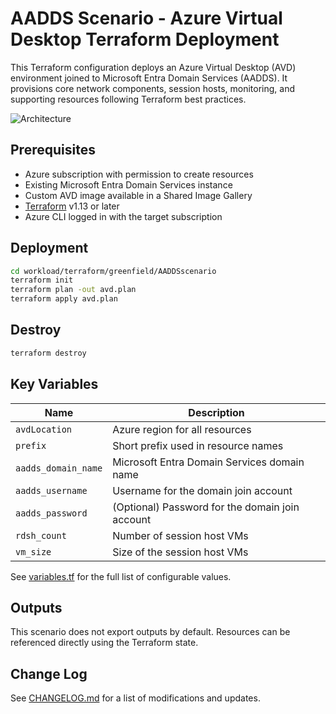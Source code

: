 # AADDS Scenario - Azure Virtual Desktop Terraform Deployment

This Terraform configuration deploys an Azure Virtual Desktop (AVD) environment joined to Microsoft Entra Domain Services (AADDS). It provisions core network components, session hosts, monitoring, and supporting resources following Terraform best practices.

![Architecture](../../../docs/diagrams/avd-accelerator-terraform-baseline-image.png)

## Prerequisites

- Azure subscription with permission to create resources
- Existing Microsoft Entra Domain Services instance
- Custom AVD image available in a Shared Image Gallery
- [Terraform](https://developer.hashicorp.com/terraform/downloads) v1.13 or later
- Azure CLI logged in with the target subscription

## Deployment

```bash
cd workload/terraform/greenfield/AADDSscenario
terraform init
terraform plan -out avd.plan
terraform apply avd.plan
```

## Destroy

```bash
terraform destroy
```

## Key Variables

| Name | Description |
|------|-------------|
| `avdLocation` | Azure region for all resources |
| `prefix` | Short prefix used in resource names |
| `aadds_domain_name` | Microsoft Entra Domain Services domain name |
| `aadds_username` | Username for the domain join account |
| `aadds_password` | (Optional) Password for the domain join account |
| `rdsh_count` | Number of session host VMs |
| `vm_size` | Size of the session host VMs |

See [variables.tf](variables.tf) for the full list of configurable values.

## Outputs

This scenario does not export outputs by default. Resources can be referenced directly using the Terraform state.

## Change Log

See [CHANGELOG.md](CHANGELOG.md) for a list of modifications and updates.
